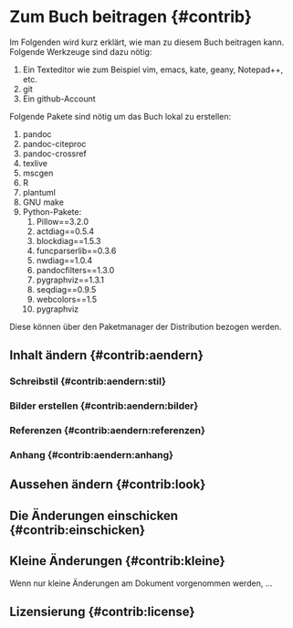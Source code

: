 # Zum Buch beitragen {#contrib}

Im Folgenden wird kurz erklärt, wie man zu diesem Buch beitragen kann.
Folgende Werkzeuge sind dazu nötig:

1. Ein Texteditor wie zum Beispiel vim, emacs, kate, geany, Notepad++, etc.
1. git
1. Ein github-Account

Folgende Pakete sind nötig um das Buch lokal zu erstellen:

1. pandoc
1. pandoc-citeproc
1. pandoc-crossref
1. texlive
1. mscgen
1. R
1. plantuml
1. GNU make
1. Python-Pakete:
    1. Pillow==3.2.0
    1. actdiag==0.5.4
    1. blockdiag==1.5.3
    1. funcparserlib==0.3.6
    1. nwdiag==1.0.4
    1. pandocfilters==1.3.0
    1. pygraphviz==1.3.1
    1. seqdiag==0.9.5
    1. webcolors==1.5
    1. pygraphviz

Diese können über den Paketmanager der Distribution bezogen werden.

## Inhalt ändern {#contrib:aendern}

### Schreibstil {#contrib:aendern:stil}

### Bilder erstellen {#contrib:aendern:bilder}

### Referenzen {#contrib:aendern:referenzen}

### Anhang {#contrib:aendern:anhang}

## Aussehen ändern {#contrib:look}

## Die Änderungen einschicken {#contrib:einschicken}

## Kleine Änderungen {#contrib:kleine}

Wenn nur kleine Änderungen am Dokument vorgenommen werden, ...

## Lizensierung {#contrib:license}

